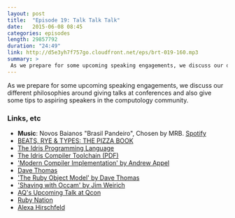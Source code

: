 ```yaml
---
layout: post
title:  "Episode 19: Talk Talk Talk"
date:   2015-06-08 08:45
categories: episodes
length: 29857792
duration: "24:49"
link: http://d5e3yh7f757go.cloudfront.net/eps/brt-019-160.mp3
summary: >
 As we prepare for some upcoming speaking engagements, we discuss our different philosophies around giving talks at conferences and also give some tips to aspiring speakers in the computology community. 
---
```

As we prepare for some upcoming speaking engagements, we discuss our different philosophies around giving talks at conferences and also give some tips to aspiring speakers in the computology community.

<!-- more -->

### Links, etc

* <strong>Music</strong>: Novos Baianos "Brasil Pandeiro", Chosen by MRB. [Spotify](https://open.spotify.com/track/2Er0f1mhO0g1rov9Cdi5Wk)
* [BEATS, RYE & TYPES: THE PIZZA BOOK](http://beatsryetypes.com/pizza)
* [The Idris Programming Language](http://www.idris-lang.org/)
* [The Idris Compiler Toolchain (PDF)](http://eb.host.cs.st-andrews.ac.uk/drafts/compile-idris.pdf)
* ['Modern Compiler Implementation' by Andrew Appel](https://www.cs.princeton.edu/~appel/modern/)
* [Dave Thomas](http://pragdave.me/)
* ['The Ruby Object Model' by Dave Thomas](https://www.youtube.com/watch?v=X2sgQ38UDVY)
* ['Shaving with Occam' by Jim Weirich](https://www.youtube.com/watch?v=At0Os4SEhmM)
* [AQ's Upcoming Talk at Qcon](https://qconnewyork.com/ny2015/presentation/good-bad-and-ugly-growth)
* [Ruby Nation](http://www.rubynation.org/)
* [Alexa Hirschfeld](https://twitter.com/alexahirschfeld)
